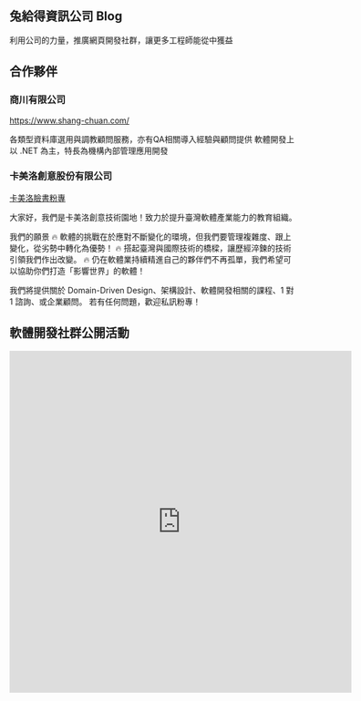 ## 兔給得資訊公司 Blog

利用公司的力量，推廣網頁開發社群，讓更多工程師能從中獲益

## 合作夥伴

### 商川有限公司

<https://www.shang-chuan.com/>

各類型資料庫選用與調教顧問服務，亦有QA相關導入經驗與顧問提供
軟體開發上以 .NET 為主，特長為機構內部管理應用開發

### 卡美洛創意股份有限公司

[卡美洛臉書粉專](https://www.facebook.com/%E5%8D%A1%E7%BE%8E%E6%B4%9B%E5%89%B5%E6%84%8F%E6%8A%80%E8%A1%93%E5%9C%92%E5%9C%B0-109405215094370)

大家好，我們是卡美洛創意技術園地！致力於提升臺灣軟體產業能力的教育組織。

我們的願景
🔥 軟體的挑戰在於應對不斷變化的環境，但我們要管理複雜度、跟上變化，從劣勢中轉化為優勢！
🔥 搭起臺灣與國際技術的橋樑，讓歷經淬鍊的技術引領我們作出改變。
🔥 仍在軟體業持續精進自己的夥伴們不再孤單，我們希望可以協助你們打造「影響世界」的軟體！

我們將提供關於 Domain-Driven Design、架構設計、軟體開發相關的課程、1 對 1 諮詢、或企業顧問。
若有任何問題，歡迎私訊粉專！

## 軟體開發社群公開活動

<iframe width="600" src="https://calendar.google.com/calendar/embed?src=b3buhruprrkqmo6nhpc9u6eoig%40group.calendar.google.com&ctz=Asia%2FTaipei" style="border: 0" width="800" height="600" frameborder="0" scrolling="no"></iframe>
